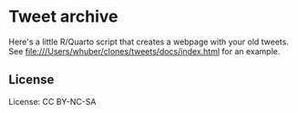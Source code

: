 # Tweet archive

Here's a little R/Quarto script that creates a webpage with your old tweets.
See <file:///Users/whuber/clones/tweets/docs/index.html> for an example.

## License
License: CC BY-NC-SA
